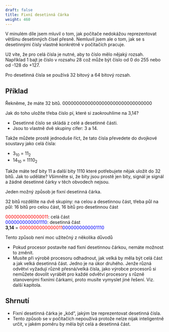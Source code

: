 ```yaml
---
draft: false
title: Fixní desetinná čárka
weight: 460
---
```


V minulém díle jsem mluvil o tom, jak počítače nedokážou reprezentovat většinu desetinných čísel přesně. Nemluvil jsem ale o tom, jak se s desetinnými čísly vlastně konkrétně v počítačích pracuje.

Už víte, že pro celá čísla je nutné, aby to číslo mělo nějaký rozsah. Například 1 bajt je číslo v rozsahu 28 což může být číslo od 0 do 255 nebo od -128 do +127.

Pro desetinná čísla se používá 32 bitový a 64 bitový rozsah.

## Příklad

Řekněme, že máte 32 bitů.
00000000000000000000000000000000

Jak do toho uložíte třeba číslo pí, které si zaokrouhlíme na 3,14?

- Desetinné číslo se skládá z celé a desetinné části.
- Jsou to vlastně dvě skupiny cifer: 3 a 14.

Takže můžete prostě jednoduše říct, že tato čísla převedete do dvojkové soustavy jako celá čísla:

- 3<sub>10</sub> = 11<sub>2</sub>
- 14<sub>10</sub> = 1110<sub>2</sub>

Takže máte teď bity 11 a další bity 1110 které potřebujete nějak uložit do 32 bitů. Jak to uděláte? Všimněte si, že bity jsou prostě jen bity, signál je signál a žádné desetinné čárky v těch obvodech nejsou.

Jeden možný způsob je fixní desetinná čárka.

32 bitů rozdělíte na dvě skupiny: na celou a desetinnou část, třeba půl na půl: 16 bitů pro celou část, 16 bitů pro desetinnou část

<span style="color:red">0000000000000011</span>: celá část  
<span style="color:blue">0000000000001110</span>: desetinná část  
**3,14** = <span style="color:red">0000000000000011</span><span style="color:blue">0000000000001110</span>

Tento způsob není moc užitečný z několika důvodů

- Pokud procesor postavíte nad fixní desetinnou čárkou, nemáte možnost to změnit.
- Musíte při výrobě procesoru odhadnout, jak velká by měla být celá část a jak velká desetinná část. Jedno je na úkor druhého. Jenže různá odvětví vyžadují různě přesná/velká čísla, jako výrobce procesorů si nemůžete dovolit vyrábět pro každé odvětví procesory s různě stanovenými fixními čárkami, proto musíte vymyslet jiné řešení. Viz. další kapitola.

## Shrnutí

- Fixní desetinná čárka je „kód“, jakým lze reprezentovat desetinná čísla.
- Tento způsob se v počítačích nepoužívá protože nelze nijak inteligentně určit, v jakém poměru by měla být celá a desetinná část.
